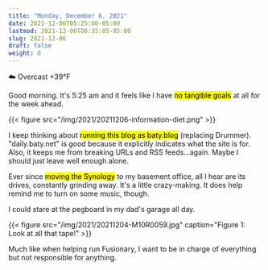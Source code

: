 ```yaml
---
title: "Monday, December 6, 2021"
date: 2021-12-06T05:25:00-05:00
lastmod: 2021-12-06T08:35:05-05:00
slug: 2021-12-06
draft: false
weight: 0
---
```


☁️ Overcast +39°F

Good morning. It's 5:25 am and it feels like I have <mark>no tangible goals</mark> at all for the week ahead.

{{< figure src="/img/2021/20211206-information-diet.png" >}}

I keep thinking about <mark>running this blog as baty.blog</mark> (replacing Drummer). "daily.baty.net" is good because it explicitly indicates what the site is for. Also, it keeps me from breaking URLs and RSS feeds...again. Maybe I should just leave well enough alone.

Ever since <mark>moving the Synology</mark> to my basement office, all I hear are its drives, constantly grinding away. It's a little crazy-making. It does help remind me to turn on some music, though.

I could stare at the pegboard in my dad's garage all day.

{{< figure src="/img/2021/20211204-M10R0059.jpg" caption="Figure 1: Look at all that tape!" >}}

Much like when helping run Fusionary, I want to be in charge of everything but not responsible for anything.

[//]: # "Exported with love from a post written in Org mode"
[//]: # "- https://github.com/kaushalmodi/ox-hugo"
